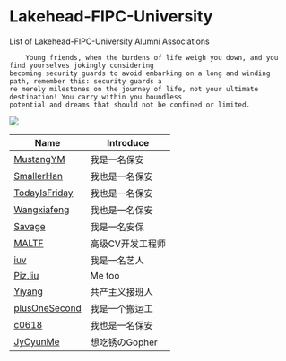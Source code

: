 # Lakehead-FIPC-University
List of Lakehead-FIPC-University Alumni Associations
```
    Young friends, when the burdens of life weigh you down, and you find yourselves jokingly considering
becoming security guards to avoid embarking on a long and winding path, remember this: security guards a
re merely milestones on the journey of life, not your ultimate destination! You carry within you boundless 
potential and dreams that should not be confined or limited.
```
<a href="https://github.com/MustangYM/Lakehead-FIPC-University/graphs/contributors"><img src="https://opencollective.com/lakehead-fipc-university/contributors.svg?width=890" /></a>

| Name                                           | Introduce |
|------------------------------------------------| --- |
| [MustangYM](https://github.com/MustangYM)      | 我是一名保安 |
| [SmallerHan](https://github.com/hanhuafeng)    | 我也是一名保安 |
| [TodayIsFriday](https://github.com/ikeukenhof) | 我也是一名保安 |
| [Wangxiafeng](https://github.com/xiafengWang)  | 我也是一名保安 |
| [Savage](https://github.com/bingo982426) | 我是一名安保 |
| [MALTF](https://github.com/MALTF) | 高级CV开发工程师 |
| [iuv](https://github.com/Jovesong-iuv) | 我是一名艺人 |
| [Piz.liu](https://github.com/Piz-liu) | Me too |
| [Yiyang](https://github.com/yangqiyue) | 共产主义接班人 |
| [plusOneSecond](https://github.com/plusOneSecond) | 我是一个搬运工 |
| [c0618](https://github.com/c0618) | 我也是一名保安 |
| [JyCyunMe](https://github.com/JyCyunMe) | 想吃锈のGopher |
